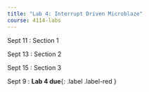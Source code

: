 ```yaml
---
title: "Lab 4: Interrupt Driven Microblaze"
course: 4114-labs
---
```


Sept 11
: Section 1

Sept 13
: Section 2

Sept 15
: Section 3

Sept 9
: **Lab 4 due**{: .label .label-red }
